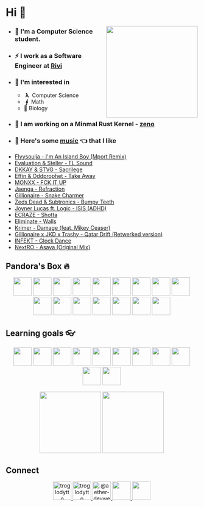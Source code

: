 # Hi 👋

<img align='right' src="https://cutt.ly/lnfmbqL" width="240">

- ### **🏫 I'm a Computer Science student.**
- ### ⚡ **I work as a Software Engineer at [Rivi](https://rivi.co/)**
- ### 🤔 **I'm interested in**
    - &nbsp;**λ**&nbsp; Computer Science
    - &nbsp;**∮**&nbsp; Math
    - 🧠 Biology
- ### 🦄 **I am working on a Minmal Rust Kernel - [zeno](https://github.com/aether-devweb/zeno)**
- ### 🎵 **Here's some [music](https://youtube.com/playlist?list=PLuWs5sMPaxNj2aS1MtLMgcUsNuldIeynG) 👈 that I like**
    <!-- BLOG-POST-LIST:START -->
- [Flyysoulja - I&#39;m An Island Boy &lpar;Mport Remix&rpar;](https://www.youtube.com/watch?v=hccALFcVstw)
- [Evaluation &amp; Steller - FL Sound](https://www.youtube.com/watch?v=8qKvb8V5DJA)
- [DKKAY &amp; STVG - Sacrilege](https://www.youtube.com/watch?v=rdaLJqrFqRY)
- [Effin &amp; Oddprophet - Take Away](https://www.youtube.com/watch?v=2YcIGHtaOQE)
- [MONXX - FCK IT UP](https://www.youtube.com/watch?v=YRYpj6dYDf8)
- [Jaenga - Refraction](https://www.youtube.com/watch?v=0W3gH8mBgI4)
- [Gillionaire - Snake Charmer](https://www.youtube.com/watch?v=_UCrIVnkpiU)
- [Zeds Dead &amp; Subtronics - Bumpy Teeth](https://www.youtube.com/watch?v=HeNbENl1P7Q)
- [Joyner Lucas ft. Logic - ISIS &lpar;ADHD&rpar;](https://www.youtube.com/watch?v=hTDb0ebFh8E)
- [ECRAZE - Shotta](https://www.youtube.com/watch?v=asHyhJq3TOg)
- [Eliminate - Walls](https://www.youtube.com/watch?v=l1N2rWL99sk)
- [Krimer - Damage &lpar;feat. Mikey Ceaser&rpar;](https://www.youtube.com/watch?v=HMBp1MTnNlI)
- [Gillionaire x JKD x Trashy - Qatar Drift &lpar;Retwerked version&rpar;](https://www.youtube.com/watch?v=c2P4fGvLxkc)
- [INFEKT - Glock Dance](https://www.youtube.com/watch?v=0LedKlUydqs)
- [NextRO - Asaya &lpar;Original Mix&rpar;](https://www.youtube.com/watch?v=McMK_-dKlBQ)
<!-- BLOG-POST-LIST:END -->

## Pandora's Box 🔥

<p align="center">
    <img height="48" width="48" src="https://cutt.ly/qhUXKYp" />
    <img height="48" width="48" src="https://cutt.ly/phUXVJx" />
    <img height="48" width="48" src="https://cutt.ly/1hUX1az" />
    <img height="48" width="48" src="https://cutt.ly/BvOKUon" />
    <img height="48" width="48" src="https://cutt.ly/0vOK6Xf" />
    <img height="48" width="48" src="https://cutt.ly/DhUX4hd" />
    <img height="48" width="48" src="https://cutt.ly/xhUCyFt" />
    <img height="48" width="48" src="https://cutt.ly/ohUXfm2" />
    <img height="48" width="48" src="https://cutt.ly/dhUZ9V9" />
    <img height="48" width="48" src="/Docker.svg" />
    <img height="48" width="48" src="https://www.vectorlogo.zone/logos/mysql/mysql-icon.svg" />
    <img height="48" width="48" src="https://www.vectorlogo.zone/logos/postgresql/postgresql-icon.svg" />
    <img height="48" width="48" src="https://www.vectorlogo.zone/logos/mongodb/mongodb-icon.svg" />
    <img height="48" width="48" src="https://www.vectorlogo.zone/logos/google_cloud/google_cloud-icon.svg" />
    <img height="48" width="48" src="https://www.vectorlogo.zone/logos/graphql/graphql-icon.svg" />
    <img height="48" width="48" src="https://www.vectorlogo.zone/logos/ethereum/ethereum-icon.svg" />    
</p>


## Learning goals 👓

<p align="center">
    <img height="48" width="48" src="https://cutt.ly/kvOLjhg" />
    <img height="48" width="48" src="https://cutt.ly/DhUXg0n" />
    <img height="48" width="48" src="https://www.vectorlogo.zone/logos/android/android-icon.svg" />
    <img height="48" width="48" src="https://cutt.ly/ohUXkQ6" />
    <img height="48" width="48" src="https://www.vectorlogo.zone/logos/kotlinlang/kotlinlang-icon.svg" />
    <img height="48" width="48" src="https://cutt.ly/jmyM6jn" />
    <img height="48" width="48" src="/Phoenix.svg" />
    <img height="48" width="48" src="https://www.vectorlogo.zone/logos/elixir-lang/elixir-lang-icon.svg" />
    <img height="48" width="48" src="https://www.vectorlogo.zone/logos/firebase/firebase-icon.svg" />
    <img height="48" width="48" src="https://graphql-engine-cdn.hasura.io/img/hasura_icon_black.svg" />
    <img height="48" width="48" src="https://www.vectorlogo.zone/logos/kubernetes/kubernetes-icon.svg" />
</p>


<p align="center">
<img height="161" src="https://github-readme-stats.vercel.app/api?username=troglodytto&count_private=true&show_icons=true&hide=issues&theme=vue&custom_title=My%20Github%20Stats&border_color=41b883&border_radius=16"></img>
<img height="161" src="https://github-readme-stats.vercel.app/api/top-langs?username=troglodytto&show_icons=true&locale=en&layout=compact&hide=php,html,scss&theme=vue&border_color=41b883&border_radius=16"></img>
</p>

## Connect
<p align="center">
  <a href="https://twitter.com/troglodytto" target="blank">
    <img src="https://cutt.ly/mnfmrxh" alt="troglodytto" height="48" />
  </a>
  <a href="https://instagram.com/troglodytto" target="blank">
    <img src="https://cutt.ly/CnfmoSv" alt="troglodytto" height="48" />
  </a>
  <a href="https://medium.com/@troglodytto" target="blank">
    <img src="https://cutt.ly/gnfmabL" alt="@aether-devweb" height="48" />
  </a>
  <a href="https://dev.to/troglodytto">
    <img src="https://d2fltix0v2e0sb.cloudfront.net/dev-rainbow.svg" height="48" />
  <a/>
  <a href="https://gitlab.com/troglodytto">
    <img src="https://www.vectorlogo.zone/logos/gitlab/gitlab-icon.svg" height="48" />
  <a/>
</p>
